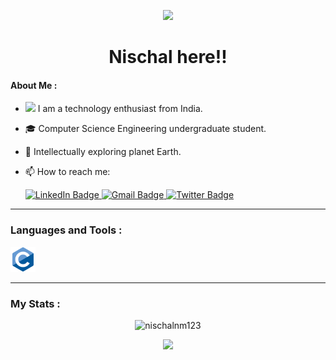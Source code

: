 <p align="center">
  <img src="https://miro.medium.com/max/2048/1*OohqW5DGh9CQS4hLY5FXzA.png" height="200"/>
</p>

<h1 align="center">
Nischal here!! 
</h1>


#### About Me :

- <img src="https://media.giphy.com/media/WUlplcMpOCEmTGBtBW/giphy.gif" width="30"> I am a technology enthusiast from India.

- 🎓  Computer Science  Engineering undergraduate student.

- :telescope: Intellectually exploring planet Earth.

- :mailbox: How to reach me:
  <div id="badges">
  <a href="https://www.linkedin.com/in/nischal-m-3a4423283/">
    <img src="https://img.shields.io/badge/LinkedIn-0D1117?style=for-the-badge&logo=linkedin&logoColor=informational" alt="LinkedIn Badge"/>
  </a>
  <a href="mailto:nischalnm2003@gmail.com">
    <img src="https://img.shields.io/badge/Email-0D1117?style=for-the-badge&logo=gmail&logoColor=red" alt="Gmail Badge"/>
  </a>
  <a href="https://twitter.com/NHosalikar">
    <img src="https://img.shields.io/badge/Twitter-0D1117?style=for-the-badge&logo=twitter&logoColor=blue" alt="Twitter Badge"/>
  </a>
</div>

---

### Languages and Tools :
<div>
   <img src="https://github.com/devicons/devicon/blob/master/icons/c/c-original.svg" title="C" alt="C" width="40" height="40"/>&nbsp;
</div>

---

### My Stats :
<p align="center"><img src="http://github-readme-streak-stats.herokuapp.com?user=nischalnm123&theme=github-dark-blue&hide_border=true" alt="nischalnm123"/>
<p align="center"><img src="https://github-readme-stats.vercel.app/api?username=nischalnm123&theme=github_dark&show_icons=true&count_private=true&hide_border=true"/>
